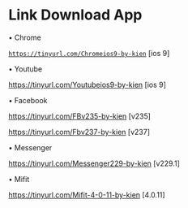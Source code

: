 # Link Download App

• Chrome

<code>https://tinyurl.com/Chromeios9-by-kien</code> [ios 9]

• Youtube

https://tinyurl.com/Youtubeios9-by-kien [ios 9]

• Facebook

https://tinyurl.com/FBv235-by-kien [v235]

https://tinyurl.com/Fbv237-by-kien [v237]

• Messenger

https://tinyurl.com/Messenger229-by-kien [v229.1]

• Mifit

https://tinyurl.com/Mifit-4-0-11-by-kien [4.0.11]
